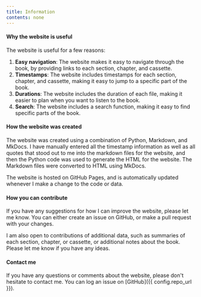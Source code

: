 ```yaml
---
title: Information
contents: none
---
```


#### Why the website is useful

The website is useful for a few reasons:

1. **Easy navigation**: The website makes it easy to navigate through the book, by providing links to each section, chapter, and cassette.
2. **Timestamps**: The website includes timestamps for each section, chapter, and cassette, making it easy to jump to a specific part of the book.
3. **Durations**: The website includes the duration of each file, making it easier to plan when you want to listen to the book.
4. **Search**: The website includes a search function, making it easy to find specific parts of the book.

#### How the website was created

The website was created using a combination of Python, Markdown, and MkDocs. I have manually entered all the timestamp information as well as all quotes that stood out to me into the markdown files for the website, and then the Python code was used to generate the HTML for the website. The Markdown files were converted to HTML using MkDocs.

The website is hosted on GitHub Pages, and is automatically updated whenever I make a change to the code or data.

#### How you can contribute

If you have any suggestions for how I can improve the website, please let me know. You can either create an issue on GitHub, or make a pull request with your changes.

I am also open to contributions of additional data, such as summaries of each section, chapter, or cassette, or additional notes about the book. Please let me know if you have any ideas.

#### Contact me

If you have any questions or comments about the website, please don't hesitate to contact me. You can log an issue on [GitHub]({{ config.repo_url }}).
